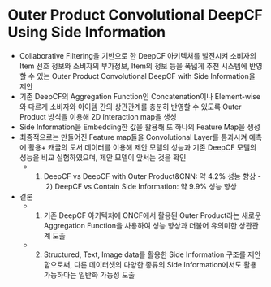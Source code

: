 # Outer Product Convolutional DeepCF Using Side Information
+ Collaborative Filtering을 기반으로 한 DeepCF 아키텍처를 발전시켜 소비자의 Item 선호 정보와 소비자의 부가정보, Item의 정보 등을 폭넓게 추천 시스템에 반영할 수 있는 Outer Product Convolutional DeepCF with Side Information을 제안
+ 기존 DeepCF의 Aggregation Function인 Concatenation이나 Element-wise와 다르게 소비자와 아이템 간의 상관관계를 충분히 반영할 수 있도록 Outer Product 방식을 이용해 2D Interaction map을 생성
+ Side Information을 Embedding한 값을 활용해 또 하나의 Feature Map을 생성
+ 최종적으로는 만들어진 Feature map들을 Convolutional Layer를 통과시켜 예측에 활용+ 캐글의 도서 데이터를 이용해 제안 모델의 성능과 기존 DeepCF 모델의 성능을 비교 실험하였으며, 제안 모델이 앞서는 것을 확인
  - 1) DeepCF vs DeepCF with Outer Product&CNN: 약 4.2% 성능 향상
  - 2) DeepCF vs Contain Side Information: 약 9.9% 성능 향상
+ 결론
  - 1) 기존 DeepCF 아키텍처에 ONCF에서 활용된 Outer Product라는 새로운 Aggregation Function을 사용하여 성능 향상과 더불어 유의미한 상관관계 도출
  - 2) Structured, Text, Image data를 활용한 Side Information 구조를 제안함으로써, 다른 데이터셋의 다양한 종류의 Side Information에서도 활용 가능하다는 일반화 가능성 도출
